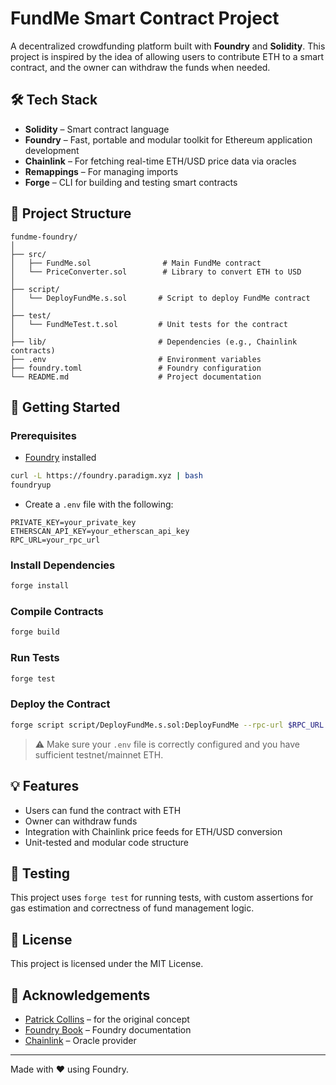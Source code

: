 # FundMe Smart Contract Project

A decentralized crowdfunding platform built with **Foundry** and **Solidity**. This project is inspired by the idea of allowing users to contribute ETH to a smart contract, and the owner can withdraw the funds when needed.

## 🛠️ Tech Stack

- **Solidity** – Smart contract language
- **Foundry** – Fast, portable and modular toolkit for Ethereum application development
- **Chainlink** – For fetching real-time ETH/USD price data via oracles
- **Remappings** – For managing imports
- **Forge** – CLI for building and testing smart contracts

## 📂 Project Structure

```
fundme-foundry/
│
├── src/
│   ├── FundMe.sol                # Main FundMe contract
│   └── PriceConverter.sol        # Library to convert ETH to USD
│
├── script/
│   └── DeployFundMe.s.sol       # Script to deploy FundMe contract
│
├── test/
│   └── FundMeTest.t.sol         # Unit tests for the contract
│
├── lib/                         # Dependencies (e.g., Chainlink contracts)
├── .env                         # Environment variables
├── foundry.toml                 # Foundry configuration
└── README.md                    # Project documentation
```

## 🚀 Getting Started

### Prerequisites

- [Foundry](https://book.getfoundry.sh/getting-started/installation) installed

```bash
curl -L https://foundry.paradigm.xyz | bash
foundryup
```

- Create a `.env` file with the following:

```env
PRIVATE_KEY=your_private_key
ETHERSCAN_API_KEY=your_etherscan_api_key
RPC_URL=your_rpc_url
```

### Install Dependencies

```bash
forge install
```

### Compile Contracts

```bash
forge build
```

### Run Tests

```bash
forge test
```

### Deploy the Contract

```bash
forge script script/DeployFundMe.s.sol:DeployFundMe --rpc-url $RPC_URL --private-key $PRIVATE_KEY --broadcast --verify
```

> ⚠️ Make sure your `.env` file is correctly configured and you have sufficient testnet/mainnet ETH.

## 💡 Features

- Users can fund the contract with ETH
- Owner can withdraw funds
- Integration with Chainlink price feeds for ETH/USD conversion
- Unit-tested and modular code structure

## 🧪 Testing

This project uses `forge test` for running tests, with custom assertions for gas estimation and correctness of fund management logic.

## 📝 License

This project is licensed under the MIT License.

## 🤝 Acknowledgements

- [Patrick Collins](https://github.com/PatrickAlphaC) – for the original concept
- [Foundry Book](https://book.getfoundry.sh/) – Foundry documentation
- [Chainlink](https://docs.chain.link/) – Oracle provider

---

Made with ❤️ using Foundry.
